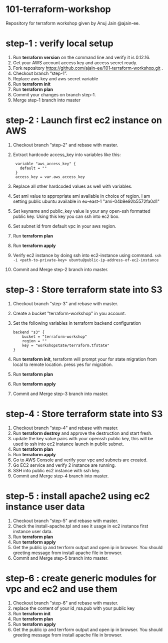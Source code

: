 # 101-terraform-workshop
Repository for terraform workshop given by Anuj Jain @ajain-ee.


# step-1 : verify local setup
1. Run **terraform version** on the command line and verify it is 0.12.16.
2. Get your AWS account access key and access secret ready.
3. Fork repository https://github.com/ajain-ee/101-terraform-workshop.git .
4. Checkout branch “step-1”.
5. Replace aws key and aws secret variable
6. Run **terraform init**
7. Run **terraform plan**
8. Commit your changes on branch step-1.
9. Merge step-1 branch into master

# step-2 : Launch first ec2 instance on AWS
1. Checkout branch "step-2" and rebase with master.
2. Extract hardcode access_key into variables like this:

   ```
    variable "aws_access_key" {
      default = ""
    }
    access_key = var.aws_access_key
    ```
3. Replace all other hardcoded values as well with variables.    
4. Set ami value to appropriate ami available in choice of region.
   I am setting public ubuntu available in eu-east-1 "ami-04b9e92b5572fa0d1"
5. Set keyname and public_key value is your any open-ssh formatted public key. Using
   this key you can ssh into ec2 box.
6. Set subnet id from default vpc in your aws region.
7. Run **terraform plan**
8. Run **terraform apply**
9. Verify ec2 instance by doing ssh into ec2-instance using command.
   `
   ssh -i <path-to-private-key> ubuntu@public-ip-address-of-ec2-instance
   `    
10. Commit and Merge step-2 branch into master.   

# step-3 : Store terraform state into S3
1. Checkout branch "step-3" and rebase with master.
2. Create a bucket "terraform-workshop" in you account.
3. Set the following variables in terraform backend configuration
   ```
   backend "s3" {
       bucket = "terraform-workshop"
       region = ""
       key = "workshopstate/terraform.tfstate"
   }    
   ```     
4. Run **terraform init**, terraform will prompt your for state migration from local
   to remote location. press yes for migration.

5. Run **terraform plan**
6. Run **terraform apply**
7. Commit and Merge step-3 branch into master.       

# step-4 : Store terraform state into S3
1. Checkout branch "step-4" and rebase with master.
2. Run **terraform destroy** and approve the destruction and start fresh.
3. update the key value pairs with your openssh public key, this will be used to ssh into ec2 instance launch in public subnet.
4. Run **terraform plan**
5. Run **terraform apply**
6. Go to AWS Console and verify your vpc and subnets are created.
7. Go EC2 service and verify 2 instance are running.
8. SSH into public ec2 instance with ssh key.
9. Commit and Merge step-4 branch into master.       

# step-5 : install apache2 using ec2 instance user data
1. Checkout branch "step-5" and rebase with master.
2. Check the install-apache.tpl and see it usage in ec2 instance first instance user data.
3. Run **terraform plan**
4. Run **terraform apply**
5. Get the public ip and terrform output and open ip in browser. You should greeting message from install apache file in browser.
6. Commit and Merge step-5 branch into master.

# step-6 : create generic modules for vpc and ec2 and use them
1. Checkout branch "step-6" and rebase with master.
2. replace the content of your id_rsa.pub with your public key
3. Run **terraform init**
3. Run **terraform plan**
4. Run **terraform apply**
5. Get the public ip and terrform output and open ip in browser. You should greeting message from install apache file in browser.

